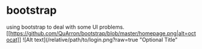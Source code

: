 # bootstrap

using bootstrap to deal with some UI problems.
[[https://github.com/QuArron/bootstrap/blob/master/homepage.png|alt=octocat]]
![Alt text](/relative/path/to/login.png?raw=true "Optional Title"
